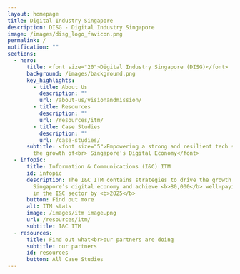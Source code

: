 ```yaml
---
layout: homepage
title: Digital Industry Singapore
description: DISG - Digital Industry Singapore
image: /images/disg_logo_favicon.png
permalink: /
notification: ""
sections:
  - hero:
      title: <font size="20">Digital Industry Singapore (DISG)</font>
      background: /images/background.png
      key_highlights:
        - title: About Us
          description: ""
          url: /about-us/visionandmission/
        - title: Resources
          description: ""
          url: /resources/itm/
        - title: Case Studies
          description: ""
          url: /case-studies/
      subtitle: <font size="5">Empowering a strong and resilient tech sector to drive
        the growth of<br> Singapore’s Digital Economy</font>
  - infopic:
      title: Information & Communications (I&C) ITM
      id: infopic
      description: The I&C ITM contains strategies to drive the growth of
        Singapore’s digital economy and achieve <b>80,000</b> well-paying jobs
        in the I&C sector by <b>2025</b>
      button: Find out more
      alt: ITM stats
      image: /images/itm image.png
      url: /resources/itm/
      subtitle: I&C ITM
  - resources:
      title: Find out what<br>our partners are doing
      subtitle: our partners
      id: resources
      button: All Case Studies
---
```

